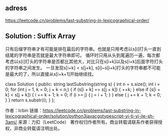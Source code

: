 ## adress
https://leetcode.cn/problems/last-substring-in-lexicographical-order/
## Solution : Suffix Array
只有后缀字符串才有可能是排在最后的字符串。也就是只用考虑以s[i]打头一直到结尾的字符串是否就是最大字符串即可。
循环时只用从头到尾遍历一遍，每次都考虑以s[i]打头的字符串是否都比其他大，对比只在s[i+k]以及s[i+k]后面字符打头的字符串之间发生。
一旦发现s[i+k] < s[j+k], s[i]~s[i+k]打头的字符串都不可能是最大的了，所以直接从s[i+k+1]开始继续找。

class Solution {
public:
    string lastSubstring(string s) {
        int n = s.size();
        int i = 0;
        for (int j = 1, k = 0; j + k < n;) {
            if (s[i + k] == s[j + k]) {
                ++k;
            } else if (s[i + k] < s[j + k]) {
                i += k + 1;
                k = 0;
                if (i >= j) {
                    j = i + 1;
                }
            } else {
                j += k + 1;
                k = 0;
            }
        }
        return s.substr(i);
    }
};

作者：lcbin
链接：https://leetcode.cn/problems/last-substring-in-lexicographical-order/solution/python3javacgotypescript-yi-ti-yi-jie-sh-3amj/
来源：力扣（LeetCode）
著作权归作者所有。商业转载请联系作者获得授权，非商业转载请注明出处。